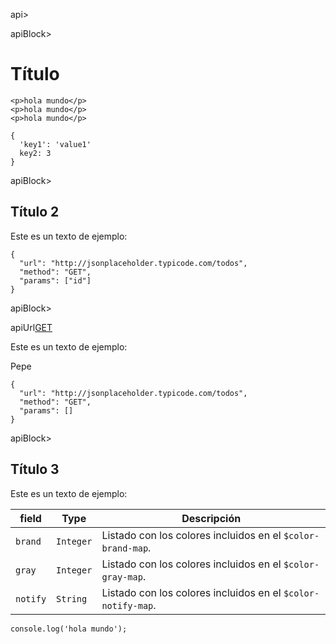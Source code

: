 api>

<!-- Bloque 1 -->
apiBlock>
# Título

```apiCode[html](Example Request)
<p>hola mundo</p>
<p>hola mundo</p>
<p>hola mundo</p>
```

```apiCode[json](Example Response)
{
  'key1': 'value1'
  key2: 3
}
```

apiBlock>
## Título 2

Este es un texto de ejemplo:


```apiExample
{
  "url": "http://jsonplaceholder.typicode.com/todos",
  "method": "GET",
  "params": ["id"]
}
```

<!-- Bloque 2 -->
apiBlock>

apiUrl[GET](https://swapi.co/api/people/1)

Este es un texto de ejemplo:

Pepe

```apiExample
{
  "url": "http://jsonplaceholder.typicode.com/todos",
  "method": "GET",
  "params": []
}
```


<!-- Bloque 3 -->
apiBlock>

## Título 3

Este es un texto de ejemplo:

| field    | Type | Descripción                                                  |
| -------- | --- |  ------------------------------------------------------------ |
| `brand`  | `Integer` | Listado con los colores incluidos en el `$color-brand-map`.  |
| `gray`   | `Integer` | Listado con los colores incluidos en el `$color-gray-map`.   |
| `notify` | `String` | Listado con los colores incluidos en el `$color-notify-map`. |


```apiCode
console.log('hola mundo');
```
